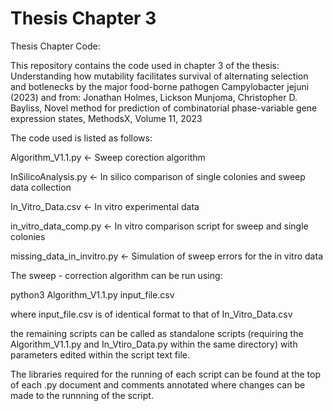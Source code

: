 # Thesis Chapter 3
Thesis Chapter Code:

This repository contains the code used in chapter 3 of the thesis: Understanding how mutability facilitates survival of alternating selection and botlenecks by the major food-borne pathogen Campylobacter jejuni (2023)
and from:
Jonathan Holmes, Lickson Munjoma, Christopher D. Bayliss,
Novel method for prediction of combinatorial phase-variable gene expression states,
MethodsX,
Volume 11,
2023

The code used is listed as follows:

Algorithm_V1.1.py            <- Sweep corection algorithm

InSilicoAnalysis.py          <- In silico comparison of single colonies and sweep data collection

In_Vitro_Data.csv            <- In vitro experimental data  

in_vitro_data_comp.py        <- In vitro comparison script for sweep and single colonies

missing_data_in_invitro.py   <- Simulation of sweep errors for the in vitro data


The sweep - correction algorithm can be run using:

python3 Algorithm_V1.1.py input_file.csv

where input_file.csv is of identical format to that of In_Vitro_Data.csv  

the remaining scripts can be called as standalone scripts (requiring the Algorithm_V1.1.py and In_Vtiro_Data.py within the same directory) with parameters edited within the script text file.

The libraries required for the running of each script can be found at the top of each .py document and comments annotated where changes can be made to the runnning of the script.  




